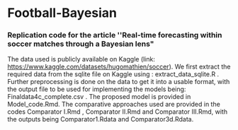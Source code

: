 # Football-Bayesian
### Replication code for the article ''Real-time forecasting within soccer matches through a Bayesian lens"

The data used is publicly available on Kaggle (link: https://www.kaggle.com/datasets/hugomathien/soccer). We first extract the required data from the sqlite file on Kaggle using : extract_data_sqlite.R .
Further preprocessing is done on the data to get it into a usable format, with the output file to be used for implementing the models being: Finaldata4c_complete.csv .
The proposed model is provided in Model_code.Rmd. 
The comparative approaches used are provided in the codes Comparator I.Rmd , Comparator II.Rmd and Comparator III.Rmd, with the outputs being Comparator1.Rdata and Comparator3d.Rdata.
